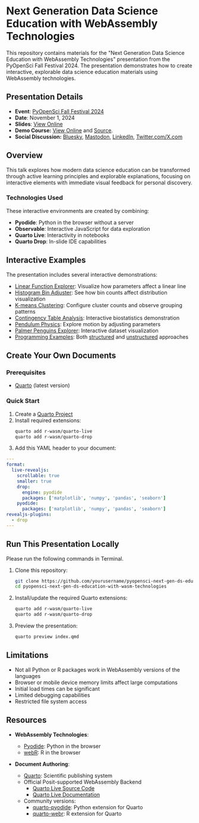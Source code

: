 # Next Generation Data Science Education with WebAssembly Technologies

This repository contains materials for the "Next Generation Data Science Education with WebAssembly Technologies" presentation from the PyOpenSci Fall Festival 2024. The presentation demonstrates how to create interactive, explorable data science education materials using WebAssembly technologies.

## Presentation Details

- **Event**: [PyOpenSci Fall Festival 2024](https://www.pyopensci.org/events/pyopensci-2024-fall-festival.html)
- **Date**: November 1, 2024
- **Slides**: [View Online](https://talks.thecoatlessprofessor.com/pyopensci-next-gen-ds-education-with-wasm-technologies/)
- **Demo Course:** [View Online](https://tutorials.thecoatlessprofessor.com/next-gen-data-science-education-wasm/) and [Source](https://github.com/coatless-tutorials/next-gen-data-science-education-wasm).
- **Social Discussion:** [Bluesky](https://bsky.app/profile/coatless.bsky.social/post/3ljbq3i2f622f), [Mastodon](https://mastodon.social/@coatless/114084485381095753), [LinkedIn](https://www.linkedin.com/posts/jamesbalamuta_datascience-teaching-quarto-activity-7301406041840267264-NY6U?utm_source=share&utm_medium=member_desktop&rcm=ACoAAAZEpa8B5j_X-1rvVKf0dOrMSwi1ZM3yt-E), [Twitter.com/X.com](https://x.com/axiomsofxyz/status/1895641354098921692) 

## Overview

This talk explores how modern data science education can be transformed through active learning principles and explorable explanations, focusing on interactive elements with immediate visual feedback for personal discovery.

### Technologies Used

These interactive environments are created by combining:

- **Pyodide**: Python in the browser without a server
- **Observable**: Interactive JavaScript for data exploration
- **Quarto Live**: Interactivity in notebooks
- **Quarto Drop**: In-slide IDE capabilities

## Interactive Examples

The presentation includes several interactive demonstrations:

- [Linear Function Explorer](https://talks.thecoatlessprofessor.com/pyopensci-next-gen-ds-education-with-wasm-technologies/#/explorable-mathematics): Visualize how parameters affect a linear line
- [Histogram Bin Adjuster](https://talks.thecoatlessprofessor.com/pyopensci-next-gen-ds-education-with-wasm-technologies/#/explorable-graphs-histogram-bins): See how bin counts affect distribution visualization
- [K-means Clustering](https://talks.thecoatlessprofessor.com/pyopensci-next-gen-ds-education-with-wasm-technologies/#/explorable-ml-k-means): Configure cluster counts and observe grouping patterns
- [Contingency Table Analysis](https://talks.thecoatlessprofessor.com/pyopensci-next-gen-ds-education-with-wasm-technologies/#/explorable-biostatistics-contigency): Interactive biostatistics demonstration
- [Pendulum Physics](https://talks.thecoatlessprofessor.com/pyopensci-next-gen-ds-education-with-wasm-technologies/#/explorable-physics-pendulum-motion): Explore motion by adjusting parameters
- [Palmer Penguins Explorer](https://talks.thecoatlessprofessor.com/pyopensci-next-gen-ds-education-with-wasm-technologies/#/explorable-data-sets): Interactive dataset visualization
- [Programming Examples](https://talks.thecoatlessprofessor.com/pyopensci-next-gen-ds-education-with-wasm-technologies/#/explorable-structured-programming): Both [structured](https://talks.thecoatlessprofessor.com/pyopensci-next-gen-ds-education-with-wasm-technologies/#/explorable-structured-programming) and [unstructured](https://talks.thecoatlessprofessor.com/pyopensci-next-gen-ds-education-with-wasm-technologies/#/explorable-unstructured-programming) approaches

## Create Your Own Documents

### Prerequisites

- [Quarto](https://quarto.org) (latest version)

### Quick Start

1. Create a [Quarto Project](https://quarto.org/docs/projects/quarto-projects.html)
2. Install required extensions:
   ```bash
   quarto add r-wasm/quarto-live
   quarto add r-wasm/quarto-drop
   ```
3. Add this YAML header to your document:

```yaml
---
format: 
  live-revealjs:
    scrollable: true
    smaller: true
    drop:
      engine: pyodide
      packages: ['matplotlib', 'numpy', 'pandas', 'seaborn']
    pyodide:
      packages: ['matplotlib', 'numpy', 'pandas', 'seaborn']
revealjs-plugins:
  - drop
---
```

## Run This Presentation Locally

Please run the following commands in Terminal.

1. Clone this repository:
   ```bash
   git clone https://github.com/yourusername/pyopensci-next-gen-ds-education-with-wasm-technologies.git
   cd pyopensci-next-gen-ds-education-with-wasm-technologies
   ```

2. Install/update the required Quarto extensions:
   ```bash
   quarto add r-wasm/quarto-live
   quarto add r-wasm/quarto-drop
   ```

3. Preview the presentation:
   ```bash
   quarto preview index.qmd
   ```

## Limitations

- Not all Python or R packages work in WebAssembly versions of the languages
- Browser or mobile device memory limits affect large computations
- Initial load times can be significant
- Limited debugging capabilities
- Restricted file system access

## Resources

- **WebAssembly Technologies**:
  - [Pyodide](https://pyodide.org/en/stable/): Python in the browser
  - [webR](https://docs.r-wasm.org/): R in the browser

- **Document Authoring**:
  - [Quarto](https://quarto.org/): Scientific publishing system
  - Official Posit-supported WebAssembly Backend
    - [Quarto Live Source Code](https://github.com/r-wasm/quarto-live)
    - [Quarto Live Documentation](https://r-wasm.github.io/quarto-live)
  - Community versions:
    - [quarto-pyodide](https://quarto.thecoatlessprofessor.com/pyodide): Python extension for Quarto
    - [quarto-webr](https://quarto-webr.thecoatlessprofessor.com/): R extension for Quarto

